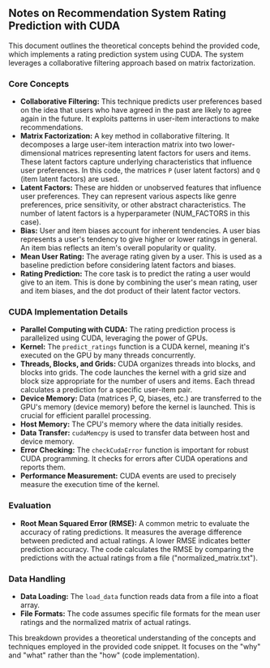 ## Notes on Recommendation System Rating Prediction with CUDA

This document outlines the theoretical concepts behind the provided code, which implements a rating prediction system using CUDA.  The system leverages a collaborative filtering approach based on matrix factorization.

### Core Concepts

*   **Collaborative Filtering:** This technique predicts user preferences based on the idea that users who have agreed in the past are likely to agree again in the future.  It exploits patterns in user-item interactions to make recommendations.
*   **Matrix Factorization:**  A key method in collaborative filtering. It decomposes a large user-item interaction matrix into two lower-dimensional matrices representing latent factors for users and items. These latent factors capture underlying characteristics that influence user preferences.  In this code, the matrices `P` (user latent factors) and `Q` (item latent factors) are used.
*   **Latent Factors:** These are hidden or unobserved features that influence user preferences.  They can represent various aspects like genre preferences, price sensitivity, or other abstract characteristics. The number of latent factors is a hyperparameter (NUM_FACTORS in this case).
*   **Bias:**  User and item biases account for inherent tendencies.  A user bias represents a user's tendency to give higher or lower ratings in general. An item bias reflects an item's overall popularity or quality.
*   **Mean User Rating:**  The average rating given by a user. This is used as a baseline prediction before considering latent factors and biases.
*   **Rating Prediction:**  The core task is to predict the rating a user would give to an item. This is done by combining the user's mean rating, user and item biases, and the dot product of their latent factor vectors.

### CUDA Implementation Details

*   **Parallel Computing with CUDA:** The rating prediction process is parallelized using CUDA, leveraging the power of GPUs.
*   **Kernel:** The `predict_ratings` function is a CUDA kernel, meaning it's executed on the GPU by many threads concurrently.
*   **Threads, Blocks, and Grids:** CUDA organizes threads into blocks, and blocks into grids. The code launches the kernel with a grid size and block size appropriate for the number of users and items.  Each thread calculates a prediction for a specific user-item pair.
*   **Device Memory:** Data (matrices P, Q, biases, etc.) are transferred to the GPU's memory (device memory) before the kernel is launched. This is crucial for efficient parallel processing.
*   **Host Memory:** The CPU's memory where the data initially resides.
*   **Data Transfer:** `cudaMemcpy` is used to transfer data between host and device memory.
*   **Error Checking:** The `checkCudaError` function is important for robust CUDA programming. It checks for errors after CUDA operations and reports them.
*   **Performance Measurement:** CUDA events are used to precisely measure the execution time of the kernel.

### Evaluation

*   **Root Mean Squared Error (RMSE):** A common metric to evaluate the accuracy of rating predictions. It measures the average difference between predicted and actual ratings. A lower RMSE indicates better prediction accuracy. The code calculates the RMSE by comparing the predictions with the actual ratings from a file ("normalized_matrix.txt").

### Data Handling

*   **Data Loading:** The `load_data` function reads data from a file into a float array.
*   **File Formats:** The code assumes specific file formats for the mean user ratings and the normalized matrix of actual ratings.

This breakdown provides a theoretical understanding of the concepts and techniques employed in the provided code snippet. It focuses on the "why" and "what" rather than the "how" (code implementation).
